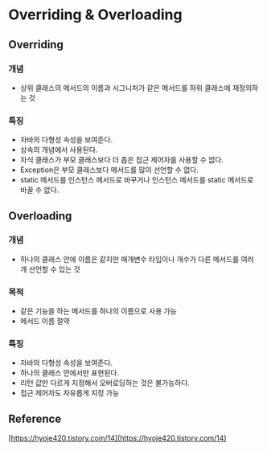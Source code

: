 # Overriding & Overloading

## Overriding

### 개념

- 상위 클래스의 메서드의 이름과 시그니처가 같은 메서드를 하위 클래스에 재정의하는 것

### 특징

- 자바의 다형성 속성을 보여준다.
- 상속의 개념에서 사용된다.
- 자식 클래스가 부모 클래스보다 더 좁은 접근 제어자를 사용할 수 없다.
- Exception은 부모 클래스보다 메서드를 많이 선언할 수 없다.
- static 메서드를 인스턴스 메서드로 바꾸거나 인스턴스 메서드를 static 메서드로 바꿀 수 없다.

## Overloading

### 개념

- 하나의 클래스 안에 이름은 같지만 매개변수 타입이나 개수가 다른 메서드를 여러 개 선언할 수 있는 것

### 목적

- 같은 기능을 하는 메서드를 하나의 이름으로 사용 가능
- 메서드 이름 절약

### 특징

- 자바의 다형성 속성을 보여준다.
- 하나의 클래스 안에서만 표현된다.
- 리턴 값만 다르게 지정해서 오버로딩하는 것은 불가능하다.
- 접근 제어자도 자유롭게 지정 가능

## Reference

[https://hyoje420.tistory.com/14](https://hyoje420.tistory.com/14)